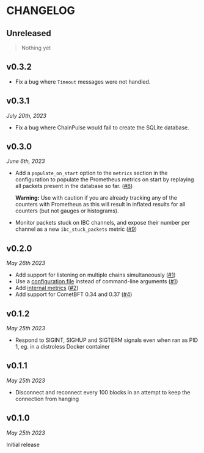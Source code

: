 # CHANGELOG

## Unreleased

> Nothing yet

## v0.3.2

- Fix a bug where `Timeout` messages were not handled.

## v0.3.1

*July 20th, 2023*

- Fix a bug where ChainPulse would fail to create the SQLite database.

## v0.3.0

*June 6th, 2023*

- Add a `populate_on_start` option to the `metrics` section in the configuration to
  populate the Prometheus metrics on start by replaying all packets present in the database so far.
  ([#8](https://github.com/informalsystems/chainpulse/pull/8))

  **Warning:** Use with caution if you are already tracking any of the counters with Prometheus as this
  will result in inflated results for all counters (but not gauges or histograms).
- Monitor packets stuck on IBC channels, and expose their number per channel as a new `ibc_stuck_packets` metric
  ([#9](https://github.com/informalsystems/chainpulse/pull/9))

## v0.2.0

*May 26th 2023*

- Add support for listening on multiple chains simultaneously
  ([#1](https://github.com/informalsystems/chainpulse/pull/1))
- Use a [configuration file](./README.md#configuration) instead of command-line arguments
  ([#1](https://github.com/informalsystems/chainpulse/pull/1))
- Add [internal metrics](./README.md/#internal-metrics)
  ([#2](https://github.com/informalsystems/chainpulse/pull/2))
- Add support for CometBFT 0.34 and 0.37
  ([#4](https://github.com/informalsystems/chainpulse/pull/4))

## v0.1.2

*May 25th 2023*

- Respond to SIGINT, SIGHUP and SIGTERM signals even when ran as PID 1, eg. in a distroless Docker container

## v0.1.1

*May 25th 2023*

- Disconnect and reconnect every 100 blocks in an attempt to keep the connection from hanging

## v0.1.0

*May 25th 2023*

Initial release
